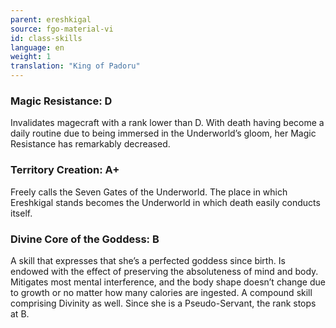 ```yaml
---
parent: ereshkigal
source: fgo-material-vi
id: class-skills
language: en
weight: 1
translation: "King of Padoru"
---
```


### Magic Resistance: D

Invalidates magecraft with a rank lower than D.
With death having become a daily routine due to being immersed in the Underworld’s gloom, her Magic Resistance has remarkably decreased.

### Territory Creation: A+

Freely calls the Seven Gates of the Underworld.
The place in which Ereshkigal stands becomes the Underworld in which death easily conducts itself.

### Divine Core of the Goddess: B

A skill that expresses that she’s a perfected goddess since birth.
Is endowed with the effect of preserving the absoluteness of mind and body. Mitigates most mental interference, and the body shape doesn’t change due to growth or no matter how many calories are ingested.
A compound skill comprising Divinity as well.
Since she is a Pseudo-Servant, the rank stops at B.
